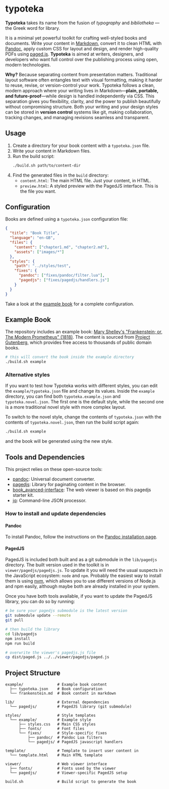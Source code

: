 # typoteka

**Typoteka** takes its name from the fusion of *typography* and *bibliotheka* — the Greek word for library. 

It is a minimal yet powerful toolkit for crafting well-styled books and documents. Write your content in [Markdown](https://en.wikipedia.org/wiki/Markdown), convert it to clean HTML with [Pandoc](https://pandoc.org), apply custom CSS for layout and design, and render high-quality PDFs using [paged.js](https://pagedjs.org). **Typoteka** is aimed at writers, designers, and developers who want full control over the publishing process using open, modern technologies.

**Why?** Because separating content from presentation matters. Traditional layout software often entangles text with visual formatting, making it harder to reuse, revise, or version-control your work. Typoteka follows a clean, modern approach where your writing lives in Markdown—**plain, portable, and future-proof**—while design is handled independently via CSS. This separation gives you flexibility, clarity, and the power to publish beautifully without compromising structure. Both your writing and your design styles can be stored in **version control** systems like git, making collaboration, tracking changes, and managing revisions seamless and transparent.

## Usage

1. Create a directory for your book content with a `typoteka.json` file.
2. Write your content in Markdown files.
3. Run the build script:
   ```bash
   ./build.sh path/to/content-dir
   ```
4. Find the generated files in the `build` directory:
   - `content.html`: The main HTML file. Just your content, in HTML.
   - `preview.html`: A styled preview with the PagedJS interface. This is the file you want.

## Configuration

Books are defined using a `typoteka.json` configuration file:

```json
{
  "title": "Book Title",
  "language": "en-GB",
  "files": {
    "content": ["chapter1.md", "chapter2.md"],
    "assets": ["images/*"]
  },
  "styles": {
    "path": "../styles/test",
    "fixes": {
      "pandoc": ["fixes/pandoc/filter.lua"],
      "pagedjs": ["fixes/pagedjs/handlers.js"]
    }
  }
}
```

Take a look at the [example book](example/typoteka.json) for a complete configuration.

## Example Book

The repository includes an example book: [Mary Shelley's "Frankenstein; or, The Modern Prometheus" (1818)](https://www.gutenberg.org/ebooks/84). The content is sourced from [Project Gutenberg](https://www.gutenberg.org/), which provides free access to thousands of public domain books.

```bash
# this will convert the book inside the example directory
./build.sh example
```

### Alternative styles

If you want to test how Typoteka works with different styles, you can edit the `example/typoteka.json` file and change its values. Inside the `example` directory, you can find both `typoteka.example.json` and `typoteka.novel.json`. The first one is the default style, while the second one is a more traditional novel style with more complex layout.

To switch to the novel style, change the contents of `typoteka.json` with the contents of `typoteka.novel.json`, then run the build script again:

```bash
./build.sh example
```

and the book will be generated using the new style.

## Tools and Dependencies

This project relies on these open-source tools:

- [pandoc](https://pandoc.org): Universal document converter.
- [pagedjs](https://pagedjs.org): Library for paginating content in the browser.
- [book_avanced-interface](https://gitlab.coko.foundation/pagedjs/starter-kits/book_avanced-interface): The web viewer is based on this pagedjs starter kit.
- [jq](https://stedolan.github.io/jq/): Command-line JSON processor.

### How to install and update dependencies

#### Pandoc

To install Pandoc, follow the instructions on the [Pandoc installation page](https://pandoc.org/installing.html).

#### PagedJS

PagedJS is included both built and as a git submodule in the `lib/pagedjs` directory. The built version used in the toolkit is in `viewer/pagedjs/pagedjs.js`. To update it you will need the usual suspects in the JavaScript ecosystem: `node` and `npm`. Probably the easiest way to install them is using [nvm](https://github.com/nvm-sh/nvm), which allows you to use different versions of Node.js and npm easily, although maybe both are already installed in your system.

Once you have both tools available, if you want to update the PagedJS library, you can do so by running:

```bash
# be sure your pagedjs submodule is the latest version
git submodule update --remote
git pull

# then build the library
cd lib/pagedjs
npm install
npm run build

# overwrite the viewer's pagedjs.js file
cp dist/paged.js ../../viewer/pagedjs/paged.js
```

## Project Structure

```
example/               # Example book content
  ├── typoteka.json    # Book configuration
  └── frankenstein.md  # Book content in markdown

lib/                   # External dependencies
  └── pagedjs/         # PagedJS library (git submodule)

styles/                # Style templates
  └── example/         # Example style
      ├── styles.css   # Main CSS styles
      ├── fonts/       # Font files
      └── fixes/       # Style-specific fixes
          ├── pandoc/  # Pandoc Lua filters
          └── pagedjs/ # PagedJS javascript handlers

template/              # Template to insert user content in
  └── template.html    # Main HTML template

viewer/                # Web viewer interface
  ├── fonts/           # Fonts used by the viewer
  └── pagedjs/         # Viewer-specific PagedJS setup

build.sh               # Build script to generate the book
```
